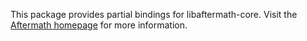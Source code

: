 This package provides partial bindings for libaftermath-core. Visit
the [Aftermath homepage](https://www.aftermath-tracing.com) for more
information.